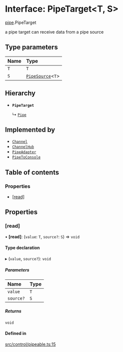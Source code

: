# Interface: PipeTarget<T, S\>

[pipe](../wiki/pipe).PipeTarget

a pipe target can receive data from a pipe source

## Type parameters

| Name | Type |
| :------ | :------ |
| `T` | `T` |
| `S` | [`PipeSource`](../wiki/pipe.PipeSource)<`T`\> |

## Hierarchy

- **`PipeTarget`**

  ↳ [`Pipe`](../wiki/pipe.Pipe)

## Implemented by

- [`Channel`](../wiki/Channel)
- [`ChannelHub`](../wiki/ChannelHub)
- [`PipeAdapter`](../wiki/pipe.PipeAdapter)
- [`PipeToConsole`](../wiki/pipe.PipeToConsole)

## Table of contents

### Properties

- [[read]](../wiki/pipe.PipeTarget#%5Bread%5D)

## Properties

### [read]

• **[read]**: (`value`: `T`, `source?`: `S`) => `void`

#### Type declaration

▸ (`value`, `source?`): `void`

##### Parameters

| Name | Type |
| :------ | :------ |
| `value` | `T` |
| `source?` | `S` |

##### Returns

`void`

#### Defined in

[src/control/pipeable.ts:15](https://github.com/Semesse/flowp/blob/165e59c/src/control/pipeable.ts#L15)

